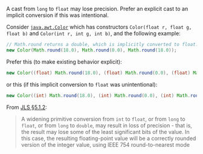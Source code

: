 A cast from `long` to `float` may lose precision. Prefer an explicit cast to an
implicit conversion if this was intentional.

Consider
[`java.awt.Color`](https://docs.oracle.com/en/java/javase/11/docs/api/java.desktop/java/awt/Color.html)
which has constructors `Color(float r, float g, float b)` and `Color(int r, int
g, int b)`, and the following example:

```java
// Math.round returns a double, which is implicitly converted to float:
new Color(Math.round(18.0), Math.round(0.0), Math.round(18.0));
```

Prefer this (to make existing behavior explicit):

```java
new Color((float) Math.round(18.0), (float) Math.round(0.0), (float) Math.round(18.0));
```

or this (if this implicit conversion to `float` was unintentional):

```java
new Color((int) Math.round(18.0), (int) Math.round(0.0), (int) Math.round(18.0));
```

From [JLS §5.1.2]:

> A widening primitive conversion from `int` to `float`, or from `long` to
> `float`, or from `long` to `double`, may result in loss of precision - that
> is, the result may lose some of the least significant bits of the value. In
> this case, the resulting floating-point value will be a correctly rounded
> version of the integer value, using IEEE 754 round-to-nearest mode

[JLS §5.1.2]: https://docs.oracle.com/javase/specs/jls/se11/html/jls-5.html#jls-5.1.2
